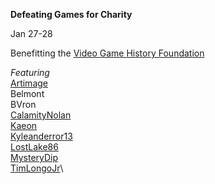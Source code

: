 **Defeating Games for Charity**

Jan 27-28

Benefitting the [Video Game History Foundation](https://gamehistory.org/)

_Featuring_\
[Artimage](twitch.tv/artimage84)\
Belmont\
BVron\
[CalamityNolan](https://www.twitch.tv/calamitynolan)\
[Kaeon](https://www.twitch.tv/kaeon)\
[Kyleanderror13](https://www.twitch.tv/kyleanderror13)\
[LostLake86](https://www.twitch.tv/lostlake86)\
[MysteryDip](https://www.twitch.tv/mystery_dip)\
[TimLongoJr](https://www.twitch.tv/timlongojr)\
